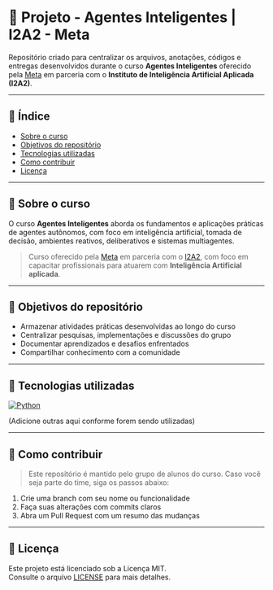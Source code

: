 # 🤖 Projeto - Agentes Inteligentes | I2A2 - Meta

Repositório criado para centralizar os arquivos, anotações, códigos e entregas desenvolvidos durante o curso **Agentes Inteligentes** oferecido pela [Meta](https://meta.com.br/curso-agentes-inteligentes-IA/) em parceria com o **Instituto de Inteligência Artificial Aplicada (I2A2)**.

---

## 🔖 Índice

- [Sobre o curso](#sobre-o-curso)
- [Objetivos do repositório](#objetivos-do-repositório)
- [Tecnologias utilizadas](#tecnologias-utilizadas)
- [Como contribuir](#como-contribuir)
- [Licença](#licença)

---

## 📘 Sobre o curso

O curso **Agentes Inteligentes** aborda os fundamentos e aplicações práticas de agentes autônomos, com foco em inteligência artificial, tomada de decisão, ambientes reativos, deliberativos e sistemas multiagentes.

> Curso oferecido pela [Meta](https://meta.com.br) em parceria com o [I2A2](https://i2a2.org/), com foco em capacitar profissionais para atuarem com **Inteligência Artificial aplicada**.

---

## 🎯 Objetivos do repositório

- Armazenar atividades práticas desenvolvidas ao longo do curso
- Centralizar pesquisas, implementações e discussões do grupo
- Documentar aprendizados e desafios enfrentados
- Compartilhar conhecimento com a comunidade

---

## 🚀 Tecnologias utilizadas

[![Python](https://img.shields.io/badge/Python-3776AB?style=for-the-badge&logo=python&logoColor=white)](https://www.python.org)

(Adicione outras aqui conforme forem sendo utilizadas)

---

## 🤝 Como contribuir

> Este repositório é mantido pelo grupo de alunos do curso. Caso você seja parte do time, siga os passos abaixo:

1. Crie uma branch com seu nome ou funcionalidade
2. Faça suas alterações com commits claros
3. Abra um Pull Request com um resumo das mudanças

---

## 📝 Licença

Este projeto está licenciado sob a Licença MIT.  
Consulte o arquivo [LICENSE](LICENSE) para mais detalhes.